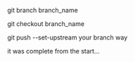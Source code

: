 git branch branch_name

git checkout branch_name

git push --set-upstream your branch way

it was complete from the start...